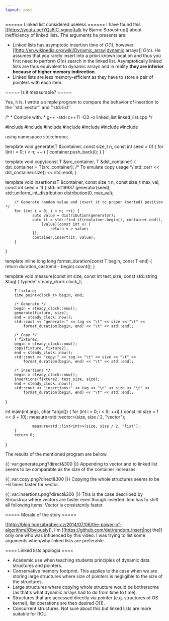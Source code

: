 ```yaml
---
layout: post
---
```


====== Linked list considered useless ======
I have found this [[https://youtu.be/YQs6IC-vgmo|talk by Bjarne Stroustrup]] about inefficiency of linked lists. The arguments he presents are:

  * Linked lists has asymptotic insertion time of $O(1)$, however [[http://en.wikipedia.org/wiki/Dynamic_array|dynamic arrays]] $O(n)$. He assumes that you rarely insert into a priori known location and thus you first need to perform $O(n)$ search in the linked list. Asymptotically linked lists are thus equivalent to dynamic arrays and in reality **they are inferior because of higher memory indirection**.
  * Linked lists are less memory-efficient as they have to store a pair of pointers with each item.

===== Is it measurable? =====

Yes, it is. I wrote a simple program to compare the behavior of insertion to the ''std::vector<int>'' and ''std::list<int>''.

<file cpp linked_list.cpp>
/*
 * Compile with:
 * g++ -std=c++11 -O3 -o linked_list linked_list.cpp
 */

#include <algorithm>
#include <chrono>
#include <iostream>
#include <list>
#include <random>
#include <string>
#include <vector>

using namespace std::chrono;

template <typename T>
void generate(T &container, const size_t n, const int seed = 0) {
        for (int i = 0; i < n; ++i) {
                container.push_back(i);
        }
}

template <typename T>
void copy(const T &src_container, T &dst_container) {
        dst_container = T(src_container);
        /* To emulate copy usage */
        std::cerr << dst_container.size() << std::endl;
}

template <typename T>
void insertions(T &container, const size_t n, const size_t max_val,
    const int seed = 1) {
        std::mt19937 generator(seed);
        std::uniform_int_distribution<int> distribution(0, max_val);

        /* Generate random value and insert it to proper (sorted) position */
        for (int i = 0; i < n; ++i) {
                auto value = distribution(generator);
                auto it = std::find_if(container.begin(), container.end(),
                    [value](const int v) {
                        return v > value;
                });
                container.insert(it, value);
        }
}

template <typename T>
inline long long format_duration(const T begin, const T end) {
        return duration_cast<nanoseconds>(end - begin).count();
}

template <typename T>
void measure(const int size, const int test_size, const std::string &tag) {
        typedef steady_clock clock_t;

        T fixture;
        time_point<clock_t> begin, end;

        /* Generate */
        begin = steady_clock::now();
        generate(fixture, size);
        end = steady_clock::now();
        std::cout << "generate:" << tag << "\t" << size << "\t" <<
            format_duration(begin, end) << "\t" << std::endl;

        /* Copy */
        T fixture2;
        begin = steady_clock::now();
        copy(fixture, fixture2);
        end = steady_clock::now();
        std::cout << "copy:" << tag << "\t" << size << "\t" <<
            format_duration(begin, end) << "\t" << std::endl;

        /* insertions */
        begin = steady_clock::now();
        insertions(fixture2, test_size, size);
        end = steady_clock::now();
        std::cout << "insertions:" << tag << "\t" << size << "\t" <<
            format_duration(begin, end) << "\t" << std::endl;
}

int main(int argc, char *argv[]) {
        for (int i = 0; i < 9; ++i) {
                const int size = 1 << (i + 10);
                measure<std::vector<int>>(size, size / 2, "vector");

                measure<std::list<int>>(size, size / 2, "list");
        }
        return 0;
}

</file>

The results of the mentioned program are bellow.

{{ :var:generate.png?direct&300 |}}
Appending to vector and to linked list seems to be comparable as the size of the container increases.

{{ :var:copy.png?direct&300 |}}
Copying the whole structures seems to be ~6 times faster for vector.

{{ :var:insertions.png?direct&300 |}}
This is the case described by Stroustrup where vectors are faster even though inserted item has to shift all following items. Vector is consistently faster.

===== Morale of the story =====

[[http://blog.honzabrabec.cz/2014/07/06/the-power-of-algorithm/|Obviously]], I'm [[https://github.com/det/random_insert|not the]] only one who was influenced by this video. I was trying to list some arguments when/why linked lists are preferable.

==== Linked lists apologia ====

  * Academic use when teaching students principles of dynamic data structures and pointers.
  * Conservative memory footprint. This applies to the case when we are storing large structures where size of pointers is negligible to the size of the structures.
  * Large structures where copying whole structure would be bothersome (as that's what dynamic arrays had to do from time to time).
  * Structures that are accessed directly via pointer (e.g. structures of OS kernel), list operations are then desired $O(1)$.
  * Concurrent structures. Not sure about this but linked lists are more suitable for RCU.


